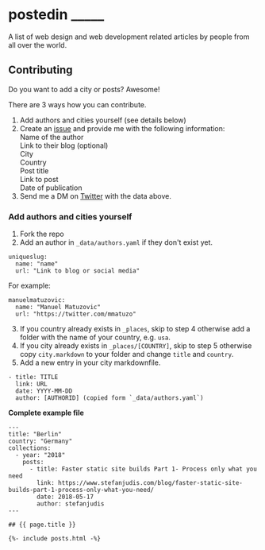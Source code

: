 # postedin _____

A list of web design and web development related articles by people from all over the world.

## Contributing

Do you want to add a city or posts? Awesome! 

There are 3 ways how you can contribute.

1. Add authors and cities yourself (see details below)
2. Create an [issue](https://github.com/matuzo/postedin/issues) and provide me with the following information:  
  Name of the author  
  Link to their blog (optional)  
  City  
  Country  
  Post title  
  Link to post  
  Date of publication
3. Send me a DM on [Twitter](http://twitter.com/mmatuzo) with the data above.

### Add authors and cities yourself

1. Fork the repo
2. Add an author in `_data/authors.yaml` if they don't exist yet.
  ```
  uniqueslug:
    name: "name"
    url: "Link to blog or social media"
  ```
  For example:
  ```
  manuelmatuzovic:
    name: "Manuel Matuzovic"
    url: "https://twitter.com/mmatuzo"
  ```
3. If you country already exists in `_places`, skip to step 4 otherwise add a folder with the name of your country, e.g. `usa`.
4. If you city already exists in `_places/[COUNTRY]`, skip to step 5 otherwise copy `city.markdown` to your folder and change `title` and `country`.
5. Add a new entry in your city markdownfile.

```
- title: TITLE
  link: URL
  date: YYYY-MM-DD
  author: [AUTHORID] (copied form `_data/authors.yaml`)
```

**Complete example file**

```
---
title: "Berlin"
country: "Germany"
collections:
  - year: "2018"
    posts:
      - title: Faster static site builds Part 1- Process only what you need
        link: https://www.stefanjudis.com/blog/faster-static-site-builds-part-1-process-only-what-you-need/
        date: 2018-05-17
        author: stefanjudis
---

## {{ page.title }}

{%- include posts.html -%}
```
